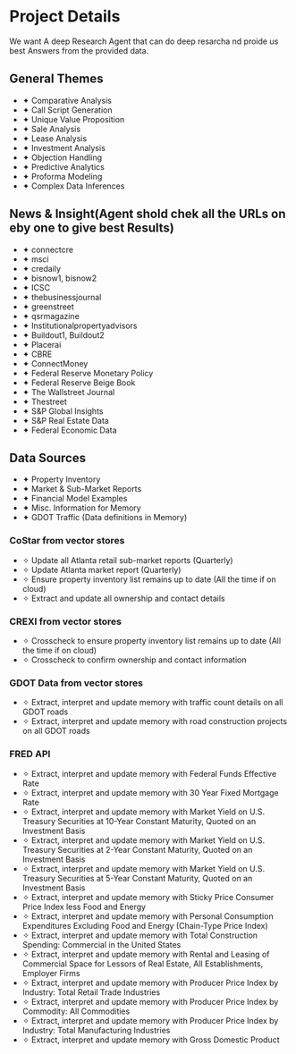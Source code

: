 # Project Details

We want A deep Research Agent that can do deep resarcha nd proide us best Answers from the provided data.

## General Themes

- ✦ Comparative Analysis
- ✦ Call Script Generation
- ✦ Unique Value Proposition
- ✦ Sale Analysis
- ✦ Lease Analysis
- ✦ Investment Analysis
- ✦ Objection Handling
- ✦ Predictive Analytics
- ✦ Proforma Modeling
- ✦ Complex Data Inferences

## News & Insight(Agent shold chek all the URLs on eby one to give best Results)

- ✦ connectcre
- ✦ msci
- ✦ credaily
- ✦ bisnow1, bisnow2
- ✦ ICSC
- ✦ thebusinessjournal
- ✦ greenstreet
- ✦ qsrmagazine
- ✦ Institutionalpropertyadvisors
- ✦ Buildout1, Buildout2
- ✦ Placerai
- ✦ CBRE
- ✦ ConnectMoney
- ✦ Federal Reserve Monetary Policy
- ✦ Federal Reserve Beige Book
- ✦ The Wallstreet Journal
- ✦ Thestreet
- ✦ S&P Global Insights
- ✦ S&P Real Estate Data
- ✦ Federal Economic Data

## Data Sources

- ✦ Property Inventory
- ✦ Market & Sub-Market Reports
- ✦ Financial Model Examples
- ✦ Misc. Information for Memory
- ✦ GDOT Traffic (Data definitions in Memory)

### CoStar from vector stores

- ✧ Update all Atlanta retail sub-market reports (Quarterly)
- ✧ Update Atlanta market report (Quarterly)
- ✧ Ensure property inventory list remains up to date (All the time if on cloud)
- ✧ Extract and update all ownership and contact details

### CREXI from vector stores

- ✧ Crosscheck to ensure property inventory list remains up to date (All the time if on cloud)
- ✧ Crosscheck to confirm ownership and contact information

### GDOT Data from vector stores

- ✧ Extract, interpret and update memory with traffic count details on all GDOT roads
- ✧ Extract, interpret and update memory with road construction projects on all GDOT roads

### FRED API

- ✧ Extract, interpret and update memory with Federal Funds Effective Rate
- ✧ Extract, interpret and update memory with 30 Year Fixed Mortgage Rate
- ✧ Extract, interpret and update memory with Market Yield on U.S. Treasury Securities at 10-Year Constant Maturity, Quoted on an Investment Basis
- ✧ Extract, interpret and update memory with Market Yield on U.S. Treasury Securities at 2-Year Constant Maturity, Quoted on an Investment Basis
- ✧ Extract, interpret and update memory with Market Yield on U.S. Treasury Securities at 5-Year Constant Maturity, Quoted on an Investment Basis
- ✧ Extract, interpret and update memory with Sticky Price Consumer Price Index less Food and Energy
- ✧ Extract, interpret and update memory with Personal Consumption Expenditures Excluding Food and Energy (Chain-Type Price Index)
- ✧ Extract, interpret and update memory with Total Construction Spending: Commercial in the United States
- ✧ Extract, interpret and update memory with Rental and Leasing of Commercial Space for Lessors of Real Estate, All Establishments, Employer Firms
- ✧ Extract, interpret and update memory with Producer Price Index by Industry: Total Retail Trade Industries
- ✧ Extract, interpret and update memory with Producer Price Index by Commodity: All Commodities
- ✧ Extract, interpret and update memory with Producer Price Index by Industry: Total Manufacturing Industries
- ✧ Extract, interpret and update memory with Gross Domestic Product
